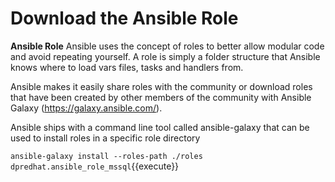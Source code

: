 # Download the Ansible Role

**Ansible Role**
Ansible uses the concept of roles to better allow modular code and avoid repeating yourself. A role is simply a folder structure that Ansible knows where to load vars files, tasks and handlers from. 

Ansible makes it easily share roles with the community or download roles that have been created by other members of the community with Ansible Galaxy (https://galaxy.ansible.com/).

Ansible ships with a command line tool called ansible-galaxy that can be used to install roles in a specific role directory

`ansible-galaxy install --roles-path ./roles dpredhat.ansible_role_mssql`{{execute}}


